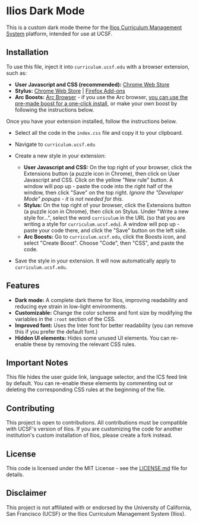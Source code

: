 # Ilios Dark Mode

This is a custom dark mode theme for the [Ilios Curriculum Management System](https://github.com/ilios/ilios) platform, intended for use at UCSF.

## Installation

To use this file, inject it into `curriculum.ucsf.edu` with a browser extension, such as:

- **User Javascript and CSS (recommended):** [Chrome Web Store](https://chromewebstore.google.com/detail/user-javascript-and-css/nbhcbdghjpllgmfilhnhkllmkecfmpld)
- **Stylus:** [Chrome Web Store](https://chrome.google.com/webstore/detail/stylus/clngdbkpkpeebahjckkjfobafhncgmne) | [Firefox Add-ons](https://addons.mozilla.org/en-US/firefox/addon/styl-us/)
- **Arc Boosts:** [Arc Browser](https://arc.net/) - if you use the Arc browser, [you can use the pre-made boost for a one-click install](https://arc.net/boost/6B4DCDAD-9E3E-4D8C-9FBF-DC949543A610), or make your own boost by following the instructions below.

Once you have your extension installed, follow the instructions below.

- Select all the code in the `index.css` file and copy it to your clipboard.

- Navigate to `curriculum.ucsf.edu`

- Create a new style in your extension:

  - **User Javascript and CSS:** On the top right of your browser, click the Extensions button (a puzzle icon in Chrome), then click on User Javascript and CSS. Click on the yellow "New rule" button. A window will pop up - paste the code into the right half of the window, then click "Save" on the top right. _Ignore the "Developer Mode" popups - it is not needed for this._
  - **Stylus:** On the top right of your browser, click the Extensions button (a puzzle icon in Chrome), then click on Stylus. Under "Write a new style for...", select the word `curriculum` in the URL (so that you are writing a style for `curriculum.ucsf.edu`). A window will pop up - paste your code there, and click the "Save" button on the left side.
  - **Arc Boosts:** Go to `curriculum.ucsf.edu`, click the Boosts icon, and select "Create Boost". Choose "Code", then "CSS", and paste the code.

- Save the style in your extension. It will now automatically apply to `curriculum.ucsf.edu`.

## Features

- **Dark mode:** A complete dark theme for Ilios, improving readability and reducing eye strain in low-light environments.
- **Customizable:** Change the color scheme and font size by modifying the variables in the `:root` section of the CSS.
- **Improved font:** Uses the Inter font for better readability (you can remove this if you prefer the default font.)
- **Hidden UI elements:** Hides some unused UI elements. You can re-enable these by removing the relevant CSS rules.

## Important Notes

This file hides the user guide link, language selector, and the ICS feed link by default. You can re-enable these elements by commenting out or deleting the corresponding CSS rules at the beginning of the file.

## Contributing

This project is open to contributions. All contributions must be compatible with UCSF's version of Ilios. If you are customizing the code for another institution's custom installation of Ilios, please create a fork instead.

## License

This code is licensed under the MIT License - see the [LICENSE.md](LICENSE.md) file for details.

## Disclaimer

This project is not affiliated with or endorsed by the University of California, San Francisco (UCSF) or the Ilios Curriculum Management System (Ilios).
